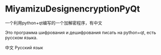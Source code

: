 # MiyamizuDesignencryptionPyQt 
一个利用python+qt编写的一个加解密程序，有中文

Это программа шифрования и дешифрования писать на python+qt, есть русском языка.

中文
Русский язык
